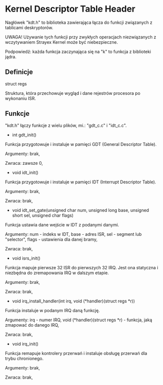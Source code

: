 # Kernel Descriptor Table Header

Nagłówek "kdt.h" to biblioteka zawierająca łącza do funkcji związanych z tablicami deskryptorów.

UWAGA! Używanie tych funkcji przy zwykłych operacjach niezwiązanych z wczytywaniem Strayex Kernel może być niebezpieczne.

Podpowiedź: każda funkcja zaczynająca się na "k" to funkcja z biblioteki jądra.

## Definicje

struct regs

Struktura, która przechowuje wygląd i dane rejestrów procesora po wykonaniu ISR.

## Funkcje

"kdt.h" łączy funkcje z wielu plików, mi.: "gdt_c.c" i "idt_c.c".

- int gdt_init()

Funkcja przygotowuje i instaluje w pamięci GDT (General Descriptor Table).

Argumenty: brak,

Zwraca: zawsze 0,

- void idt_init()

Funkcja przygotowuje i instaluje w pamięci IDT (Interrupt Descriptor Table).

Argumenty: brak,

Zwraca: brak,

- void idt_set_gate(unsigned char num, unsigned long base, unsigned short sel, unsigned char flags)

Funkcja ustawia dane wejście w IDT z podanymi danymi.

Argumenty: num - indeks w IDT, base - adres ISR, sel - segment lub "selector", flags - ustawienia dla danej bramy,

Zwraca: brak,

- void isrs_init()

Funkcja mapuje pierwsze 32 ISR do pierwszych 32 IRQ. Jest ona statyczna i niezbędna do zremapowania IRQ w dalszym etapie.

Argumenty: brak,

Zwraca: brak,

- void irq_install_handler(int irq, void (*handler)(struct regs *r))

Funkcja instaluje w podanym IRQ daną funkcję.

Argumenty: irq - numer IRQ, void (*handler)(struct regs *r) - funkcja, jaką zmapować do danego IRQ,

Zwraca: brak,

- void irq_init()

Funkcja remapuje kontrolery przerwań i instaluje obsługę przerwań dla trybu chronionego.

Argumenty: brak,

Zwraca: brak,
